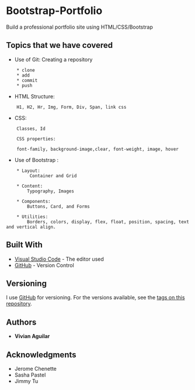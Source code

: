 # Bootstrap-Portfolio

Build a professional portfolio site using HTML/CSS/Bootstrap

## Topics that we have covered
* Use of Git: Creating a repository
```
    * clone 
    * add 
    * commit 
    * push
```
* HTML Structure: 
```
    H1, H2, Hr, Img, Form, Div, Span, link css
```
* CSS: 
```
    Classes, Id 
```
```
    CSS properties: 

    font-family, background-image,clear, font-weight, image, hover
```




* Use of Bootstrap : 

```
    * Layout:
         Container and Grid

    * Content: 
        Typography, Images

    * Components:
        Buttons, Card, and Forms

    * Utilities:
        Borders, colors, display, flex, float, position, spacing, text and vertical align.
```


## Built With

* [Visual Studio Code](https://code.visualstudio.com/) - The editor used
* [GitHub](https://github.com/) - Version Control




## Versioning

I use [GitHub](https://github.com/) for versioning. For the versions available, see the [tags on this repository](https://github.com/vaguilar25/Basic-Portfolio/tags). 

## Authors

* **Vivian Aguilar** 

## Acknowledgments

* Jerome Chenette
* Sasha Pastel
* Jimmy Tu
